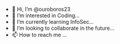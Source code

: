 - 👋 Hi, I’m @ouroboros23
- 👀 I’m interested in Coding...
- 🌱 I’m currently learning InfoSec...
- 💞️ I’m looking to collaborate in the future...
- 📫 How to reach me ...

<!---
ouroboros23/ouroboros23 is a ✨ special ✨ repository because its `README.md` (this file) appears on your GitHub profile.
You can click the Preview link to take a look at your changes.
--->
